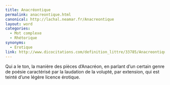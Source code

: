 ```yaml
---
title: Anacréontique
permalink: anacreontique.html
canonical: http://lachal.neamar.fr/Anacreontique
layout: word
categories:
  - Mot complexe
  - Rhétorique
synonyms:
  - Erotique
link: http://www.dicocitations.com/definition_littre/33785/Anacreontique.php
---
```


Qui a le ton, la manière des pièces d’Anacréon, en parlant d’un certain genre de poésie caractérisé par la laudation de la volupté, par extension, qui est teinté d’une légère licence érotique.

